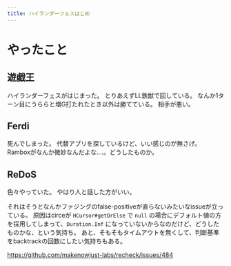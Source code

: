 ```yaml
---
title: ハイランダーフェスはじめ
---
```


# やったこと

## 遊戯王

ハイランダーフェスがはじまった。
とりあえずLL鉄獣で回している。
なんか1ターン目にうららと増G打たれたとき以外は勝てている。
相手が悪い。

## Ferdi

死んでしまった。
代替アプリを探しているけど、いい感じのが無さげ。
Ramboxがなんか微妙なんだよな‥‥。どうしたものか。

## ReDoS

色々やっていた。
やはり人と話した方がいい。

それはそうとなんかファジングのfalse-positiveが直らないみたいなissueが立っている。
原因はcirceが `HCursor#getOrElse` で `null` の場合にデフォルト値の方を採用してしまって、`Duration.Inf` になっていないからなのだけど、どうしたものかな、という気持ち。
あと、そもそもタイムアウトを無くして、判断基準をbacktrackの回数にしたい気持ちもある。

<https://github.com/makenowjust-labs/recheck/issues/484>
